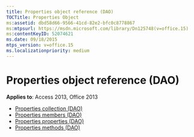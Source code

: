 ```yaml
---
title: Properties object reference (DAO)
TOCTitle: Properties Object
ms:assetid: dbd58d66-9566-41cd-82e2-bfc0c8778867
ms:mtpsurl: https://msdn.microsoft.com/library/Dn125748(v=office.15)
ms:contentKeyID: 52074621
ms.date: 09/18/2015
mtps_version: v=office.15
ms.localizationpriority: medium
---
```


# Properties object reference (DAO)

**Applies to**: Access 2013, Office 2013

- [Properties collection (DAO)](properties-collection-dao.md)
- [Properties members (DAO)](properties-members-dao.md)
- [Properties properties (DAO)](properties-properties-dao.md)
- [Properties methods (DAO)](properties-methods-dao.md)

